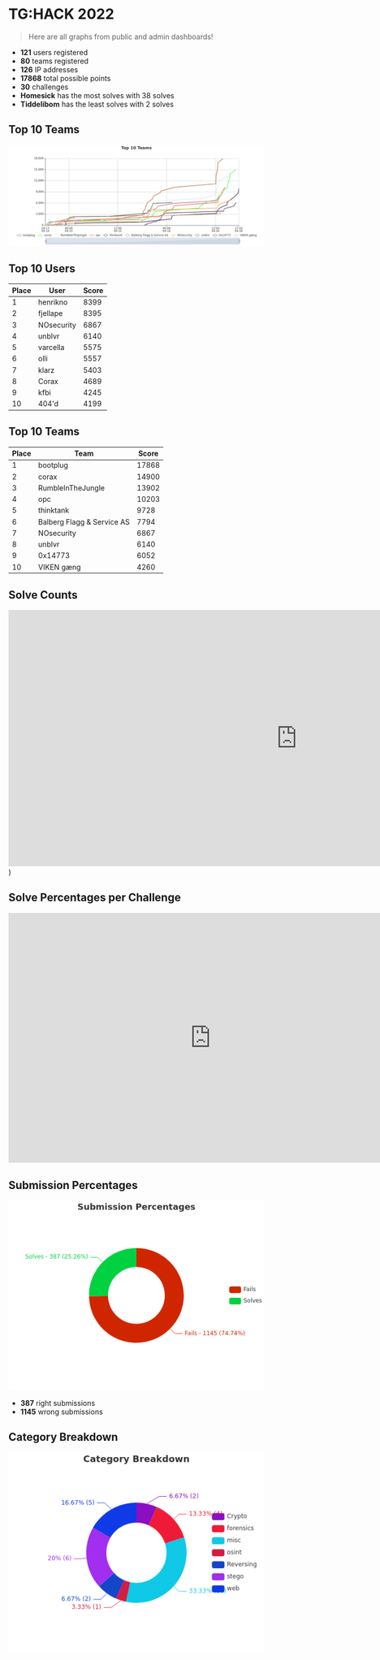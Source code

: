 # TG:HACK 2022
> Here are all graphs from public and admin dashboards!

* **121** users registered
* **80** teams registered
* **126** IP addresses
* **17868** total possible points
* **30** challenges
* **Homesick** has the most solves with 38 solves
* **Tiddelibom** has the least solves with 2 solves

## Top 10 Teams
![](./assets/Top%2010%20Teams.png)

## Top 10 Users
| Place | User       | Score |
| ----- | ---------- | ----- |
| 1     | henrikno   | 8399  |
| 2     | fjellape   | 8395  |
| 3     | NOsecurity | 6867  |
| 4     | unblvr     | 6140  |
| 5     | varcella   | 5575  |
| 6     | olli       | 5557  |
| 7     | klarz      | 5403  |
| 8     | Corax      | 4689  |
| 9     | kfbi       | 4245  |
| 10    | 404'd      | 4199  |

## Top 10 Teams

 | Place | Team                         | Score |
 | ----- | ---------------------------- | ----- |
 | 1     | bootplug                     | 17868 |
 | 2     | corax                        | 14900 |
 | 3     | RumbleInTheJungle            | 13902 |
 | 4     | opc                          | 10203 |
 | 5     | thinktank                    | 9728  |
 | 6     | Balberg Flagg \& Service  AS | 7794  |
 | 7     | NOsecurity                   | 6867  |
 | 8     | unblvr                       | 6140  |
 | 9     | 0x14773                      | 6052  |
 | 10    | VIKEN gæng                   | 4260  |

## Solve Counts
<iframe width="1136" height="505" seamless frameborder="0" scrolling="no" src="https://docs.google.com/spreadsheets/d/e/2PACX-1vSycaz_tIkC1-j6RncYFCosIToSoBNqUDUxWaLZJBnDOg6vT10qdtftALJ9KWRNOR_aYPqa9PptftzS/pubchart?oid=1164555764&amp;format=interactive"></iframe>)

## Solve Percentages per Challenge
<iframe width="795" height="492" seamless frameborder="0" scrolling="no" src="https://docs.google.com/spreadsheets/d/e/2PACX-1vSycaz_tIkC1-j6RncYFCosIToSoBNqUDUxWaLZJBnDOg6vT10qdtftALJ9KWRNOR_aYPqa9PptftzS/pubchart?oid=404315668&amp;format=interactive"></iframe>

## Submission Percentages
![](./assets/Submission%20Percentages.png)
* **387** right submissions
* **1145** wrong submissions


## Category Breakdown
![](./assets/Category%20Breakdown.png)